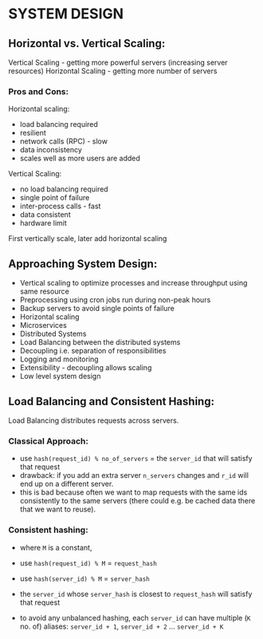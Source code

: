# SYSTEM DESIGN

## Horizontal vs. Vertical Scaling:

Vertical Scaling - getting more powerful servers (increasing server resources)
Horizontal Scaling - getting more number of servers

### Pros and Cons:

Horizontal scaling:
- load balancing required
- resilient
- network calls (RPC) - slow
- data inconsistency
- scales well as more users are added

Vertical Scaling:
- no load balancing required
- single point of failure
- inter-process calls - fast
- data consistent
- hardware limit

First vertically scale, later add horizontal scaling

## Approaching System Design:

- Vertical scaling to optimize processes and increase throughput using same resource
- Preprocessing using cron jobs run during non-peak hours
- Backup servers to avoid single points of failure
- Horizontal scaling
- Microservices
- Distributed Systems
- Load Balancing between the distributed systems
- Decoupling i.e. separation of responsibilities
- Logging and monitoring
- Extensibility - decoupling allows scaling
- Low level system design

## Load Balancing and Consistent Hashing:

Load Balancing distributes requests across servers.  
### Classical Approach:
- use `hash(request_id) % no_of_servers` = the `server_id` that will satisfy that request
- drawback: if you add an extra server `n_servers` changes and `r_id` will end up on a different server. 
- this is bad because often we want to map requests with the same ids consistently to the same servers (there could e.g. be cached data there that we want to reuse).

### Consistent hashing:
- where `M` is a constant, 
- use `hash(request_id) % M` = `request_hash`
- use `hash(server_id) % M` = `server_hash`
- the `server_id` whose `server_hash` is closest to `request_hash` will satisfy that request

- to avoid any unbalanced hashing, each `server_id` can have multiple (`K` no. of) aliases: `server_id + 1`, `server_id + 2` ... `server_id + K`

